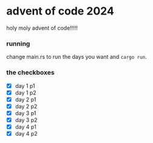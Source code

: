 # advent of code 2024
holy moly advent of code!!!!!

### running
change main.rs to run the days you want and `cargo run`.

### the checkboxes

- [x] day 1 p1
- [x] day 1 p2
- [x] day 2 p1
- [x] day 2 p2
- [x] day 3 p1
- [x] day 3 p2
- [x] day 4 p1
- [x] day 4 p2